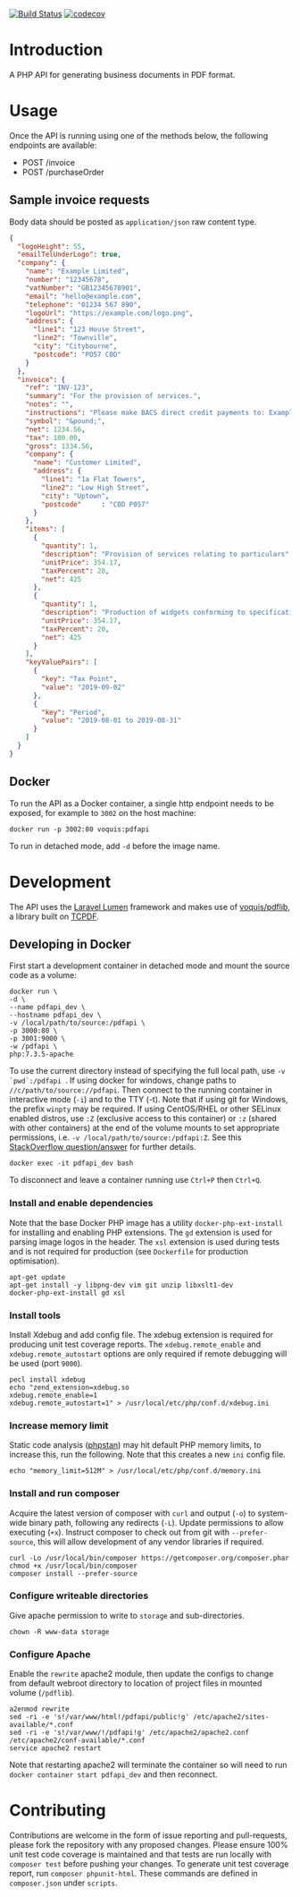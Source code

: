 [![Build Status](https://travis-ci.org/voquis/pdfapi.svg?branch=master)](https://travis-ci.org/voquis/pdfapi) [![codecov](https://codecov.io/gh/voquis/pdfapi/branch/master/graph/badge.svg)](https://codecov.io/gh/voquis/pdfapi)

# Introduction
A PHP API for generating business documents in PDF format.

# Usage
Once the API is running using one of the methods below, the following endpoints are available:
- POST /invoice
- POST /purchaseOrder

## Sample invoice requests
Body data should be posted as ```application/json``` raw content type.

```json
{
  "logoHeight": 55,
  "emailTelUnderLogo": true,
  "company": {
    "name": "Example Limited",
    "number": "12345678",
    "vatNumber": "GB12345678901",
    "email": "hello@example.com",
    "telephone": "01234 567 890",
    "logoUrl": "https://example.com/logo.png",
    "address": {
      "line1": "123 House Street",
      "line2": "Townville",
      "city": "Citybourne",
      "postcode": "PO57 C0D"
    }
  },
  "invoice": {
    "ref": "INV-123",
    "summary": "For the provision of services.",
    "notes": "",
    "instructions": "Please make BACS direct credit payments to: Example Limited | Account Number: 00000000 | Sorting code: 00-00-00",
    "symbol": "&pound;",
    "net": 1234.56,
    "tax": 100.00,
    "gross": 1334.56,
    "company": {
      "name": "Customer Limited",
      "address": {
        "line1": "1a Flat Towers",
        "line2": "Low High Street",
        "city": "Uptown",
        "postcode"     : "C0D P057"
      }
    },
    "items": [
      {
        "quantity": 1,
        "description": "Provision of services relating to particulars",
        "unitPrice": 354.17,
        "taxPercent": 20,
        "net": 425
      },
      {
        "quantity": 1,
        "description": "Production of widgets conforming to specification J-21",
        "unitPrice": 354.17,
        "taxPercent": 20,
        "net": 425
      }
    ],
    "keyValuePairs": [
      {
        "key": "Tax Point",
        "value": "2019-09-02"
      },
      {
        "key": "Period",
        "value": "2019-08-01 to 2019-08-31"
      }
    ]
  }
}
```

## Docker
To run the API as a Docker container, a single http endpoint needs to be exposed, for example to ```3002``` on the host machine:
```
docker run -p 3002:80 voquis:pdfapi
```
To run in detached mode, add ```-d``` before the image name.

# Development
The API uses the [Laravel Lumen](https://lumen.laravel.com/docs) framework and makes use of [voquis/pdflib](https://github.com/voquis/pdflib), a library built on [TCPDF](https://tcpdf.org).

## Developing in Docker
First start a development container in detached mode and mount the source code as a volume:
```
docker run \
-d \
--name pdfapi_dev \
--hostname pdfapi_dev \
-v /local/path/to/source:/pdfapi \
-p 3000:80 \
-p 3001:9000 \
-w /pdfapi \
php:7.3.5-apache
```
To use the current directory instead of specifying the full local path, use ```-v `pwd`:/pdfapi ```.  If using docker for windows, change paths to ```//c/path/to/source://pdfapi```.
Then connect to the running container in interactive mode (```-i```) and to the TTY (-t).  Note that if using git for Windows, the prefix ```winpty``` may be required.
If using CentOS/RHEL or other SELinux enabled distros, use ```:Z``` (exclusive access to this container) or ```:z``` (shared with other containers) at the end of the volume mounts to set appropriate permissions, i.e. ```-v /local/path/to/source:/pdfapi:Z```. See this [StackOverflow question/answer](https://stackoverflow.com/questions/35218194/what-is-z-flag-in-docker-containers-volumes-from-option) for further details.
```
docker exec -it pdfapi_dev bash
```
To disconnect and leave a container running use ```Ctrl+P``` then ```Ctrl+Q```.

### Install and enable dependencies
Note that the base Docker PHP image has a utility ```docker-php-ext-install``` for installing and enabling PHP extensions.  The ```gd``` extension is used for parsing image logos in the header.  The ```xsl``` extension is used during tests and is not required for production (see ```Dockerfile``` for production optimisation).
```
apt-get update
apt-get install -y libpng-dev vim git unzip libxslt1-dev
docker-php-ext-install gd xsl
```

### Install tools
Install Xdebug and add config file.  The xdebug extension is required for producing unit test coverage reports. The ```xdebug.remote_enable``` and ```xdebug.remote_autostart``` options are only required if remote debugging will be used (port ```9000```).
```
pecl install xdebug
echo "zend_extension=xdebug.so
xdebug.remote_enable=1
xdebug.remote_autostart=1" > /usr/local/etc/php/conf.d/xdebug.ini
```

### Increase memory limit
Static code analysis ([phpstan](https://github.com/phpstan/phpstan)) may hit default PHP memory limits, to increase this, run the following. Note that this creates a new ```ini``` config file.
```
echo "memory_limit=512M" > /usr/local/etc/php/conf.d/memory.ini
```

### Install and run composer
Acquire the latest version of composer with ```curl``` and output (```-o```) to system-wide binary path, following any redirects (```-L```).  Update permissions to allow executing (```+x```).  Instruct composer to check out from git with ```--prefer-source```, this will allow development of any vendor libraries if required.
```
curl -Lo /usr/local/bin/composer https://getcomposer.org/composer.phar
chmod +x /usr/local/bin/composer
composer install --prefer-source
```

### Configure writeable directories
Give apache permission to write to ```storage``` and sub-directories.
```
chown -R www-data storage
```

### Configure Apache
Enable the ```rewrite``` apache2 module, then update the configs to change from default webroot directory to location of project files in mounted volume (```/pdflib```).
```
a2enmod rewrite
sed -ri -e 's!/var/www/html!/pdfapi/public!g' /etc/apache2/sites-available/*.conf
sed -ri -e 's!/var/www/!/pdfapi!g' /etc/apache2/apache2.conf /etc/apache2/conf-available/*.conf
service apache2 restart
```
Note that restarting apache2 will terminate the container so will need to run ```docker container start pdfapi_dev``` and then reconnect.

# Contributing
Contributions are welcome in the form of issue reporting and pull-requests, please fork the repository with any proposed changes.  Please ensure 100% unit test code coverage is maintained and that tests are run locally with ```composer test``` before pushing your changes.  To generate unit test coverage report, run ```composer phpunit-html```. These commands are defined in ```composer.json``` under ```scripts```.
